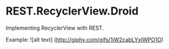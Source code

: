 # REST.RecyclerView.Droid

Implementing RecyclerView with REST.

Example:
![alt text] (http://giphy.com/gifs/1iW2cabLYxIWPO1O)
